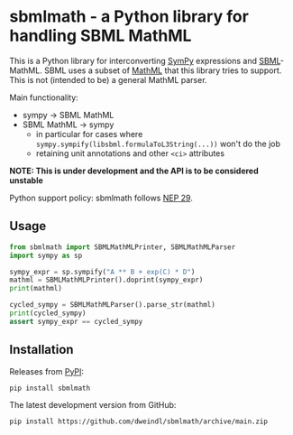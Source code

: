 # sbmlmath - a Python library for handling SBML MathML

This is a Python library for interconverting [SymPy](https://github.com/sympy/sympy/)
expressions and [SBML](https://sbml.org/)-MathML.
SBML uses a subset of [MathML](https://www.w3.org/Math/) that this library
tries to support. This is not (intended to be) a general MathML parser.

Main functionality:

* sympy -> SBML MathML
* SBML MathML -> sympy
  * in particular for cases where `sympy.sympify(libsbml.formulaToL3String(...))`
    won't do the job
  * retaining unit annotations and other `<ci>` attributes

**NOTE: This is under development and the API is to be considered unstable**

Python support policy: sbmlmath follows [NEP 29](https://numpy.org/neps/nep-0029-deprecation_policy.html).

## Usage

```python
from sbmlmath import SBMLMathMLPrinter, SBMLMathMLParser
import sympy as sp

sympy_expr = sp.sympify("A ** B + exp(C) * D")
mathml = SBMLMathMLPrinter().doprint(sympy_expr)
print(mathml)

cycled_sympy = SBMLMathMLParser().parse_str(mathml)
print(cycled_sympy)
assert sympy_expr == cycled_sympy
```

## Installation

Releases from [PyPI](https://pypi.org/project/sbmlmath/):
```bash
pip install sbmlmath
```

The latest development version from GitHub:
```bash
pip install https://github.com/dweindl/sbmlmath/archive/main.zip
```

